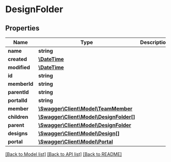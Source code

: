 # DesignFolder

## Properties
Name | Type | Description | Notes
------------ | ------------- | ------------- | -------------
**name** | **string** |  | 
**created** | [**\DateTime**](\DateTime.md) |  | [optional] 
**modified** | [**\DateTime**](\DateTime.md) |  | [optional] 
**id** | **string** |  | [optional] 
**memberId** | **string** |  | [optional] 
**parentId** | **string** |  | [optional] 
**portalId** | **string** |  | [optional] 
**member** | [**\Swagger\Client\Model\TeamMember**](TeamMember.md) |  | [optional] 
**children** | [**\Swagger\Client\Model\DesignFolder[]**](DesignFolder.md) |  | [optional] 
**parent** | [**\Swagger\Client\Model\DesignFolder**](DesignFolder.md) |  | [optional] 
**designs** | [**\Swagger\Client\Model\Design[]**](Design.md) |  | [optional] 
**portal** | [**\Swagger\Client\Model\Portal**](Portal.md) |  | [optional] 

[[Back to Model list]](../README.md#documentation-for-models) [[Back to API list]](../README.md#documentation-for-api-endpoints) [[Back to README]](../README.md)


